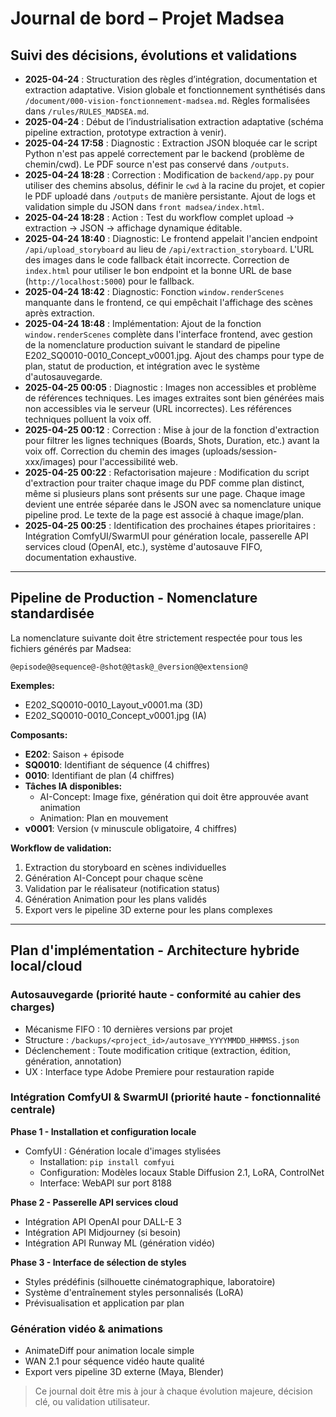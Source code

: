 # Journal de bord – Projet Madsea

## Suivi des décisions, évolutions et validations

- **2025-04-24** : Structuration des règles d’intégration, documentation et extraction adaptative. Vision globale et fonctionnement synthétisés dans `/document/000-vision-fonctionnement-madsea.md`. Règles formalisées dans `/rules/RULES_MADSEA.md`.
- **2025-04-24** : Début de l’industrialisation extraction adaptative (schéma pipeline extraction, prototype extraction à venir).
- **2025-04-24 17:58** : Diagnostic : Extraction JSON bloquée car le script Python n'est pas appelé correctement par le backend (problème de chemin/cwd). Le PDF source n'est pas conservé dans `/outputs`.
- **2025-04-24 18:28** : Correction : Modification de `backend/app.py` pour utiliser des chemins absolus, définir le `cwd` à la racine du projet, et copier le PDF uploadé dans `/outputs` de manière persistante. Ajout de logs et validation simple du JSON dans `front madsea/index.html`.
- **2025-04-24 18:28** : Action : Test du workflow complet upload -> extraction -> JSON -> affichage dynamique éditable.
- **2025-04-24 18:40** : Diagnostic: Le frontend appelait l'ancien endpoint `/api/upload_storyboard` au lieu de `/api/extraction_storyboard`. L'URL des images dans le code fallback était incorrecte. Correction de `index.html` pour utiliser le bon endpoint et la bonne URL de base (`http://localhost:5000`) pour le fallback.
- **2025-04-24 18:42** : Diagnostic: Fonction `window.renderScenes` manquante dans le frontend, ce qui empêchait l'affichage des scènes après extraction.
- **2025-04-24 18:48** : Implémentation: Ajout de la fonction `window.renderScenes` complète dans l'interface frontend, avec gestion de la nomenclature production suivant le standard de pipeline E202_SQ0010-0010_Concept_v0001.jpg. Ajout des champs pour type de plan, statut de production, et intégration avec le système d'autosauvegarde.
- **2025-04-25 00:05** : Diagnostic : Images non accessibles et problème de références techniques. Les images extraites sont bien générées mais non accessibles via le serveur (URL incorrectes). Les références techniques polluent la voix off.
- **2025-04-25 00:12** : Correction : Mise à jour de la fonction d'extraction pour filtrer les lignes techniques (Boards, Shots, Duration, etc.) avant la voix off. Correction du chemin des images (uploads/session-xxx/images) pour l'accessibilité web.
- **2025-04-25 00:22** : Refactorisation majeure : Modification du script d'extraction pour traiter chaque image du PDF comme plan distinct, même si plusieurs plans sont présents sur une page. Chaque image devient une entrée séparée dans le JSON avec sa nomenclature unique pipeline prod. Le texte de la page est associé à chaque image/plan.
- **2025-04-25 00:25** : Identification des prochaines étapes prioritaires : Intégration ComfyUI/SwarmUI pour génération locale, passerelle API services cloud (OpenAI, etc.), système d'autosauve FIFO, documentation exhaustive.

---

## Pipeline de Production - Nomenclature standardisée

La nomenclature suivante doit être strictement respectée pour tous les fichiers générés par Madsea:

```
@episode@@sequence@-@shot@@task@_@version@@extension@
```

**Exemples:**
- E202_SQ0010-0010_Layout_v0001.ma (3D)
- E202_SQ0010-0010_Concept_v0001.jpg (IA)

**Composants:**
- **E202**: Saison + épisode
- **SQ0010**: Identifiant de séquence (4 chiffres)
- **0010**: Identifiant de plan (4 chiffres)
- **Tâches IA disponibles:**
  - AI-Concept: Image fixe, génération qui doit être approuvée avant animation
  - Animation: Plan en mouvement
- **v0001**: Version (v minuscule obligatoire, 4 chiffres)

**Workflow de validation:**
1. Extraction du storyboard en scènes individuelles
2. Génération AI-Concept pour chaque scène
3. Validation par le réalisateur (notification status)
4. Génération Animation pour les plans validés
5. Export vers le pipeline 3D externe pour les plans complexes

---

## Plan d'implémentation - Architecture hybride local/cloud

### Autosauvegarde (priorité haute - conformité au cahier des charges)

- Mécanisme FIFO : 10 dernières versions par projet
- Structure : `/backups/<project_id>/autosave_YYYYMMDD_HHMMSS.json`
- Déclenchement : Toute modification critique (extraction, édition, génération, annotation)
- UX : Interface type Adobe Premiere pour restauration rapide

### Intégration ComfyUI & SwarmUI (priorité haute - fonctionnalité centrale)

**Phase 1 - Installation et configuration locale**
- ComfyUI : Génération locale d'images stylisées
  - Installation: `pip install comfyui`
  - Configuration: Modèles locaux Stable Diffusion 2.1, LoRA, ControlNet
  - Interface: WebAPI sur port 8188

**Phase 2 - Passerelle API services cloud**
- Intégration API OpenAI pour DALL-E 3
- Intégration API Midjourney (si besoin)
- Intégration API Runway ML (génération vidéo)

**Phase 3 - Interface de sélection de styles**
- Styles prédéfinis (silhouette cinématographique, laboratoire)
- Système d'entraînement styles personnalisés (LoRA)
- Prévisualisation et application par plan

### Génération vidéo & animations

- AnimateDiff pour animation locale simple
- WAN 2.1 pour séquence vidéo haute qualité
- Export vers pipeline 3D externe (Maya, Blender)

> Ce journal doit être mis à jour à chaque évolution majeure, décision clé, ou validation utilisateur.
